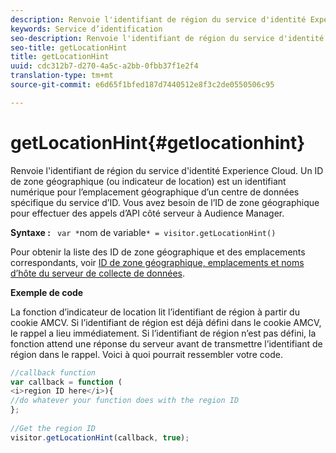 ```yaml
---
description: Renvoie l'identifiant de région du service d'identité Experience Cloud. Un ID de zone géographique (ou indicateur de location) est un identifiant numérique pour l’emplacement géographique d’un centre de données spécifique du service d’ID. Vous avez besoin de l’ID de zone géographique pour effectuer des appels d’API côté serveur à Audience Manager.
keywords: Service d’identification
seo-description: Renvoie l'identifiant de région du service d'identité Experience Cloud. Un ID de zone géographique (ou indicateur de location) est un identifiant numérique pour l’emplacement géographique d’un centre de données spécifique du service d’ID. Vous avez besoin de l’ID de zone géographique pour effectuer des appels d’API côté serveur à Audience Manager.
seo-title: getLocationHint
title: getLocationHint
uuid: cdc312b7-d270-4a5c-a2bb-0fbb37f1e2f4
translation-type: tm+mt
source-git-commit: e6d65f1bfed187d7440512e8f3c2de0550506c95

---
```



# getLocationHint{#getlocationhint}

Renvoie l'identifiant de région du service d'identité Experience Cloud. Un ID de zone géographique (ou indicateur de location) est un identifiant numérique pour l’emplacement géographique d’un centre de données spécifique du service d’ID. Vous avez besoin de l’ID de zone géographique pour effectuer des appels d’API côté serveur à Audience Manager.

**Syntaxe :** ` var *`nom de variable`* = visitor.getLocationHint()`

Pour obtenir la liste des ID de zone géographique et des emplacements correspondants, voir [ID de zone géographique, emplacements et noms d’hôte du serveur de collecte de données](https://marketing.adobe.com/resources/help/en_US/aam/dcs-regions.html).

**Exemple de code**

La fonction d’indicateur de location lit l’identifiant de région à partir du cookie AMCV. Si l’identifiant de région est déjà défini dans le cookie AMCV, le rappel a lieu immédiatement. Si l’identifiant de région n’est pas défini, la fonction attend une réponse du serveur avant de transmettre l’identifiant de région dans le rappel. Voici à quoi pourrait ressembler votre code.

```js
//callback function 
var callback = function ( 
<i>region ID here</i>){ 
//do whatever your function does with the region ID 
}; 
 
//Get the region ID 
visitor.getLocationHint(callback, true); 
```

